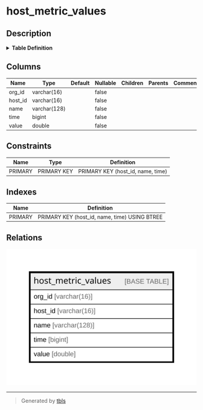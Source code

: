 # host_metric_values

## Description

<details>
<summary><strong>Table Definition</strong></summary>

```sql
CREATE TABLE `host_metric_values` (
  `org_id` varchar(16) NOT NULL,
  `host_id` varchar(16) NOT NULL,
  `name` varchar(128) NOT NULL,
  `time` bigint NOT NULL,
  `value` double NOT NULL,
  PRIMARY KEY (`host_id`,`name`,`time` DESC)
) ENGINE=InnoDB DEFAULT CHARSET=utf8mb4 COLLATE=utf8mb4_0900_ai_ci
```

</details>

## Columns

| Name | Type | Default | Nullable | Children | Parents | Comment |
| ---- | ---- | ------- | -------- | -------- | ------- | ------- |
| org_id | varchar(16) |  | false |  |  |  |
| host_id | varchar(16) |  | false |  |  |  |
| name | varchar(128) |  | false |  |  |  |
| time | bigint |  | false |  |  |  |
| value | double |  | false |  |  |  |

## Constraints

| Name | Type | Definition |
| ---- | ---- | ---------- |
| PRIMARY | PRIMARY KEY | PRIMARY KEY (host_id, name, time) |

## Indexes

| Name | Definition |
| ---- | ---------- |
| PRIMARY | PRIMARY KEY (host_id, name, time) USING BTREE |

## Relations

![er](host_metric_values.svg)

---

> Generated by [tbls](https://github.com/k1LoW/tbls)
